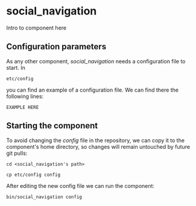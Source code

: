 # social_navigation
Intro to component here


## Configuration parameters
As any other component, *social_navigation* needs a configuration file to start. In
```
etc/config
```
you can find an example of a configuration file. We can find there the following lines:
```
EXAMPLE HERE
```

## Starting the component
To avoid changing the *config* file in the repository, we can copy it to the component's home directory, so changes will remain untouched by future git pulls:

```
cd <social_navigation's path> 
```
```
cp etc/config config
```

After editing the new config file we can run the component:

```
bin/social_navigation config
```
